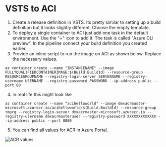 # VSTS to ACI

1. Create a release definition in VSTS. Its pretty similar to setting up a build definition but it looks slightly different. Choose the empty template.
2.  To deploy a single container to ACI just add one task in the default environment. Use the "+" icon to add it. The task is called "Azure CLI preview". In the pipeline connect your build definition you created earlier.
3. Provide an inline script to run the image on ACI as shown below. Replace the necessary values.
```
az container create --name "INSTANCENAME" --image FULLYQUALIFIEDCONTAINERIMAGE:$(Build.BuildId) --resource-group RESOURCEGROUPNAME --registry-login-server SERVERNAME --registry-username USERNAME --registry-password PASSWORD --ip-address public --port 80
```
4. In real life this might look like
```
az container create --name "acihelloworld" --image dmxacrmaster-microsoft.azurecr.io/acihelloworld:$(Build.BuildId) --resource-group tmprg --registry-login-server dmxacrmaster-microsoft.azurecr.io --registry-username dmxacrmasteruser --registry-password XXXXXXXXXXXXX --ip-address public --port 8080
```
5. You can find all values for ACR in Azure Portal.

![ACR values](images/acrvalues.jpg)
